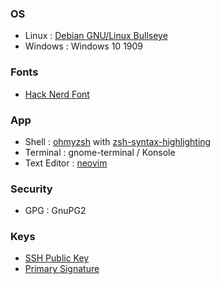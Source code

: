 ### OS
- Linux : [Debian GNU/Linux Bullseye](https://www.debian.org)
- Windows : Windows 10 1909

### Fonts
- [Hack Nerd Font](https://github.com/ryanoasis/nerd-fonts/tree/master/patched-fonts/Hack)

### App
- Shell : [ohmyzsh](https://ohmyz.sh/) with [zsh-syntax-highlighting](https://github.com/zsh-users/zsh-syntax-highlighting)  
- Terminal : gnome-terminal / Konsole
- Text Editor : [neovim](https://neovim.io/)

### Security
- GPG : GnuPG2

### Keys
- [SSH Public Key](https://meta.sr.ht/~munn.keys)
- [Primary Signature](https://meta.sr.ht/~munn.pgp)
